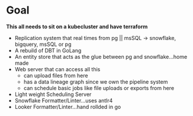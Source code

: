 # Goal
**This all needs to sit on a kubecluster and have terraform**
 - Replication system that real times from pg || msSQL -> snowflake, bigquery, msSQL or pg
 - A rebuild of DBT in GoLang
 - An entity store that acts as the glue between pg and snowflake...home made
 - Web server that can access all this
    * can upload files from here
    * has a data lineage graph since we own the pipeline system
    * can schedule basic jobs like file uploads or exports from here
 - Light weight Scheduling Server
 - Snowflake Formatter/Linter...uses antlr4
 - Looker Formatter/Linter...hand rollded in go